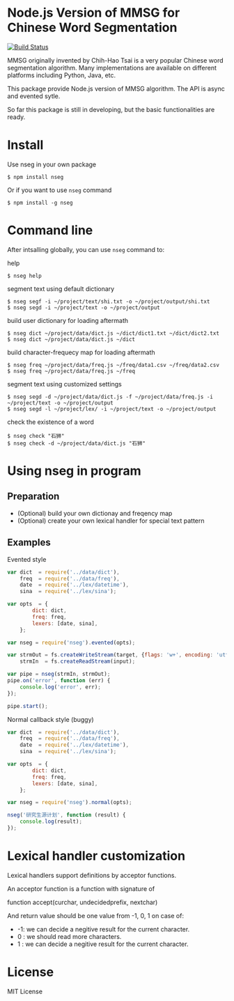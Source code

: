 Node.js Version of MMSG for Chinese Word Segmentation
======================================================
[![Build Status](https://secure.travis-ci.org/mountain/nseg.png)](http://travis-ci.org/mountain/nseg)

MMSG originally invented by Chih-Hao Tsai is a very popular Chinese word
segmentation algorithm. Many implementations are available on different
platforms including Python, Java, etc.

This package provide Node.js version of MMSG algorithm. The API is async and evented sytle.

So far this package is still in developing, but the basic functionalities are ready.

Install
=======

Use nseg in your own package

    $ npm install nseg

Or if you want to use `nseg` command

    $ npm install -g nseg

Command line
============

After intsalling globally, you can use `nseg` command to:

help

    $ nseg help

segment text using default dictionary

    $ nseg segf -i ~/project/text/shi.txt -o ~/project/output/shi.txt
    $ nseg segd -i ~/project/text -o ~/project/output

build user dictionary for loading aftermath

    $ nseg dict ~/project/data/dict.js ~/dict/dict1.txt ~/dict/dict2.txt
    $ nseg dict ~/project/data/dict.js ~/dict

build character-frequecy map for loading aftermath

    $ nseg freq ~/project/data/freq.js ~/freq/data1.csv ~/freq/data2.csv
    $ nseg freq ~/project/data/freq.js ~/freq

segment text using customized settings

    $ nseg segd -d ~/project/data/dict.js -f ~/project/data/freq.js -i ~/project/text -o ~/project/output
    $ nseg segd -l ~/project/lex/ -i ~/project/text -o ~/project/output

check the existence of a word

    $ nseg check "石狮"
    $ nseg check -d ~/project/data/dict.js "石狮"

Using nseg in program
======================

Preparation
-----------

- (Optional) build your own dictionay and freqency map
- (Optional) create your own lexical handler for special text pattern

Examples
--------

Evented style

````javascript
var dict  = require('../data/dict'),
    freq  = require('../data/freq'),
    date  = require('../lex/datetime'),
    sina  = require('../lex/sina');

var opts  = {
        dict: dict,
        freq: freq,
        lexers: [date, sina],
    };

var nseg = require('nseg').evented(opts);

var strmOut = fs.createWriteStream(target, {flags: 'w+', encoding: 'utf-8'}),
    strmIn  = fs.createReadStream(input);

var pipe = nseg(strmIn, strmOut);
pipe.on('error', function (err) {
    console.log('error', err);
});

pipe.start();

````

Normal callback style (buggy)

````javascript
var dict  = require('../data/dict'),
    freq  = require('../data/freq'),
    date  = require('../lex/datetime'),
    sina  = require('../lex/sina');

var opts  = {
        dict: dict,
        freq: freq,
        lexers: [date, sina],
    };

var nseg = require('nseg').normal(opts);

nseg('研究生源计划', function (result) {
    console.log(result);
});

````

Lexical handler customization
=============================

Lexical handlers support definitions by acceptor functions.

An acceptor function is a function with signature of

function accept(curchar, undecidedprefix, nextchar)

And return value should be one value from -1, 0, 1 on case of:

* -1: we can decide a negitive result for the current character.
* 0 : we should read more characters.
* 1 : we can decide a negitive result for the current character.

License
=======

MIT License

